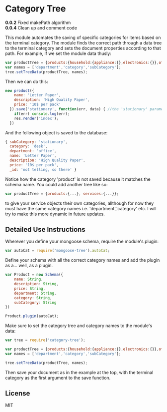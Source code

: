Category Tree
=============

<strong>0.0.2</strong> Fixed makePath algorithm    
<strong>0.0.4</strong> Clean up and comment code    

This module automates the saving of specific categories for items based on the terminal category. The module finds the correct path through a data tree to the terminal category and sets the document properties according to that path. For example, if we set the module data thusly:

```javascript
var productTree = {products:{household:{appliance:{},electronics:{}},office:{computers:{},desk:{pens:{},stationary:{}}}}};
var names = ['department','category','subCategory'];
tree.setTreeData(productTree, names);
```
Then we can do this:
```javascript
new product({
    name: 'Letter Paper',
    description: 'High Quality Paper',
    price: '10$ per pack'
  }).save('stationary', function(err, data) { //the 'stationary' parameter in the save function indicates terminal category
    if(err) console.log(err);
    res.render('index');
  })
```
And the following object is saved to the database:
```javascript
{ subCategory: 'stationary',
  category: 'desk',
  department: 'office',
  name: 'Letter Paper',
  description: 'High Quality Paper',
  price: '10$ per pack',
  _id: 'not telling, so there' }
```
Notice how the category 'product' is not saved because it matches the schema name. You could add another tree like so:
```javascript
var productTree = {products:{...}, services:{...}};
```
to give your service objects their own categories, allthough for now they must have the same category names i.e. 'department','category' etc. I will try to make this more dynamic in future updates.

Detailed Use Instructions
-------------------------
Wherever you define your mongoose schema, require the module's plugin:
```javascript
var autoCat = require('mongoose-tree').autoCat;
```
Define your schema with all the correct category names and add the plugin as a... well, as a plugin.
```javascript
var Product = new Schema({
	name: String,
	description: String,
	price: String,
	department: String,
	category: String,
	subCategory: String
})

Product.plugin(autoCat);
```
Make sure to set the category tree and category names to the module's data:
```javascript
var tree = require('category-tree');

var productTree = {products:{household:{appliance:{},electronics:{}},office:{computers:{},desk:{pens:{},stationary:{}}}}};
var names = ['department','category','subCategory'];

tree.setTreeData(productTree, names);
```
Then save your document as in the example at the top, with the terminal category as the first argument to the save function.

## License

MIT